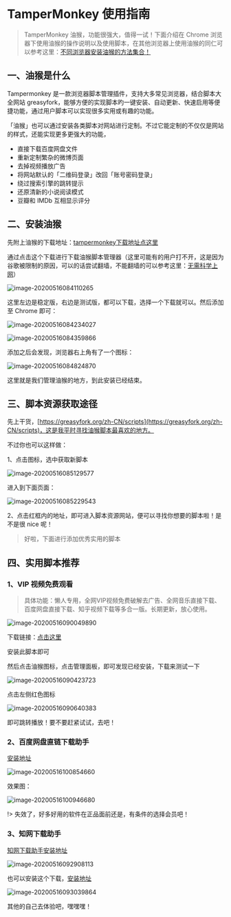 # TamperMonkey 使用指南

> TamperMonkey 油猴，功能很强大，值得一试！下面介绍在 Chrome 浏览器下使用油猴的操作说明以及使用脚本，在其他浏览器上使用油猴的同仁可以参考这里：[不同浏览器安装油猴的方法集合！](https://www.80note.com/categories/Tampermonkey/)

## 一、油猴是什么

Tampermonkey 是一款浏览器脚本管理插件，支持大多常见浏览器，结合脚本大全网站 greasyfork，能够方便的实现脚本旳一键安装、自动更新、快速启用等便捷功能，通过用户脚本可以实现很多实用或有趣的功能。

「油猴」也可以通过安装各类脚本对网站进行定制。不过它能定制的不仅仅是网站的样式，还能实现更多更强大的功能，

* 直接下载百度网盘文件
* 重新定制繁杂的微博页面
* 去掉视频播放广告
* 将网站默认的「二维码登录」改回「账号密码登录」
* 绕过搜索引擎的跳转提示
* 还原清新的小说阅读模式
* 豆瓣和 IMDb 互相显示评分



## 二、安装油猴

先附上油猴的下载地址：[tampermonkey下载地址点这里](https://tampermonkey.net/)

通过点击这个下载进行下载油猴脚本管理器（这里可能有的用户打不开，这是因为谷歌被限制的原因，可以的话尝试翻墙，不能翻墙的可以参考这里：[无需科学上网](https://www.80note.com/2019/05/811.html)）

![image-20200516084110265](docs/software-engineering/09-tool/attachments/TamperMonkey%E4%BD%BF%E7%94%A8%E6%8C%87%E5%8D%97/2652fbdb19e179a7b15992558e0eae93_MD5.png)

这里左边是稳定版，右边是测试版，都可以下载，选择一个下载就可以。然后添加至 Chrome 即可：

![image-20200516084234027](docs/software-engineering/09-tool/attachments/TamperMonkey%E4%BD%BF%E7%94%A8%E6%8C%87%E5%8D%97/cbb744d2601f4e870fb60e3cff580e79_MD5.png)

![image-20200516084359866](docs/software-engineering/09-tool/attachments/TamperMonkey%E4%BD%BF%E7%94%A8%E6%8C%87%E5%8D%97/7cf924a3a6ea0c05fc8707e043eb31df_MD5.png)

添加之后会发现，浏览器右上角有了一个图标：

![image-20200516084824870](docs/software-engineering/09-tool/attachments/TamperMonkey%E4%BD%BF%E7%94%A8%E6%8C%87%E5%8D%97/3163698fa14c316d814ecd0b822b1a7d_MD5.png)

这里就是我们管理油猴的地方，到此安装已经结束。



## 三、脚本资源获取途径

先上干货，[https://greasyfork.org/zh-CN/scripts](https://greasyfork.org/zh-CN/scripts)，这是我平时寻找油猴脚本最喜欢的地方。

不过你也可以这样做：

1、点击图标，选中获取新脚本

![image-20200516085129577](docs/software-engineering/09-tool/attachments/TamperMonkey%E4%BD%BF%E7%94%A8%E6%8C%87%E5%8D%97/3886c51bedb755e23254f0c8c410e9da_MD5.png)

进入到下面页面：

![image-20200516085229543](docs/software-engineering/09-tool/attachments/TamperMonkey%E4%BD%BF%E7%94%A8%E6%8C%87%E5%8D%97/1392a524017543b48928c5a7234e3008_MD5.png)

2、点击红框内的地址，即可进入脚本资源网站，便可以寻找你想要的脚本啦！是不是很 nice 呢！

> 好啦，下面进行添加优秀实用的脚本

## 四、实用脚本推荐

### 1、VIP 视频免费观看

> 具体功能：懒人专用，全网VIP视频免费破解去广告、全网音乐直接下载、百度网盘直接下载、知乎视频下载等多合一版。长期更新，放心使用。

![image-20200516090049890](docs/software-engineering/09-tool/attachments/TamperMonkey%E4%BD%BF%E7%94%A8%E6%8C%87%E5%8D%97/2f69dd06f7365d45b5b39c6fd62a2b75_MD5.png)

下载链接：[点击这里](https://greasyfork.org/zh-CN/scripts/370634-懒人专用-全网vip视频免费破解去广告-全网音乐直接下载-百度网盘直接下载-知乎视频下载等多合一版-长期更新-放心使用)

安装此脚本即可

然后点击油猴图标，点击管理面板，即可发现已经安装，下载来测试一下

![image-20200516090423723](docs/software-engineering/09-tool/attachments/TamperMonkey%E4%BD%BF%E7%94%A8%E6%8C%87%E5%8D%97/0d04e7638b1e1408edb55c20827b24b4_MD5.png)

点击左侧红色图标

![image-20200516090640383](docs/software-engineering/09-tool/attachments/TamperMonkey%E4%BD%BF%E7%94%A8%E6%8C%87%E5%8D%97/0f316ed759dde9affc2b9d84107c2f7a_MD5.png)

即可跳转播放！要不要赶紧试试，去吧！

### 2、百度网盘直链下载助手

[安装地址](https://greasyfork.org/zh-CN/scripts/389454-百度网盘直链下载助手)

![image-20200516100854660](docs/software-engineering/09-tool/attachments/TamperMonkey%E4%BD%BF%E7%94%A8%E6%8C%87%E5%8D%97/ab6961d785b8434764a81dd9c8335b95_MD5.png)

效果图：

![image-20200516100946680](docs/software-engineering/09-tool/attachments/TamperMonkey%E4%BD%BF%E7%94%A8%E6%8C%87%E5%8D%97/8c2a8aca1d43a9d282e35867f1e41dca_MD5.png)

!> 失效了，好多好用的软件在正品面前还是，有条件的选择会员吧！

### 3、知网下载助手

[知网下载助手安装地址](https://greasyfork.org/zh-CN/scripts/371938-知网下载助手)

![image-20200516092908113](docs/software-engineering/09-tool/attachments/TamperMonkey%E4%BD%BF%E7%94%A8%E6%8C%87%E5%8D%97/ffb638d701105840ffaeb387903a3ea4_MD5.png)

也可以安装这个下载，[安装地址](https://greasyfork.org/zh-CN/scripts/389343-中国知网cnki硕博论文pdf下载)

![image-20200516093039864](docs/software-engineering/09-tool/attachments/TamperMonkey%E4%BD%BF%E7%94%A8%E6%8C%87%E5%8D%97/9b9c691e6f8885dab45ba613c2350419_MD5.png)

其他的自己去体验吧，嘿嘿嘿！